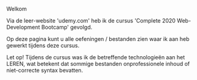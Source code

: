 Welkom

Via de leer-website 'udemy.com' heb ik de cursus 'Complete 2020 Web-Development Bootcamp' gevolgd.

Op deze pagina kunt u alle oefeningen / bestanden zien waar ik aan heb gewerkt tijdens deze cursus.

Let op! Tijdens de cursus was ik de betreffende technologieën aan het LEREN, wat betekent dat sommige bestanden onprofessionele inhoud of niet-correcte syntax bevatten.